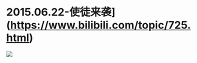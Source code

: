  # 2015.06.22-使徒来袭](https://www.bilibili.com/topic/725.html)
![](https://bilicoverimg.github.io/2015/2015.06.22-使徒来袭.jpg)
